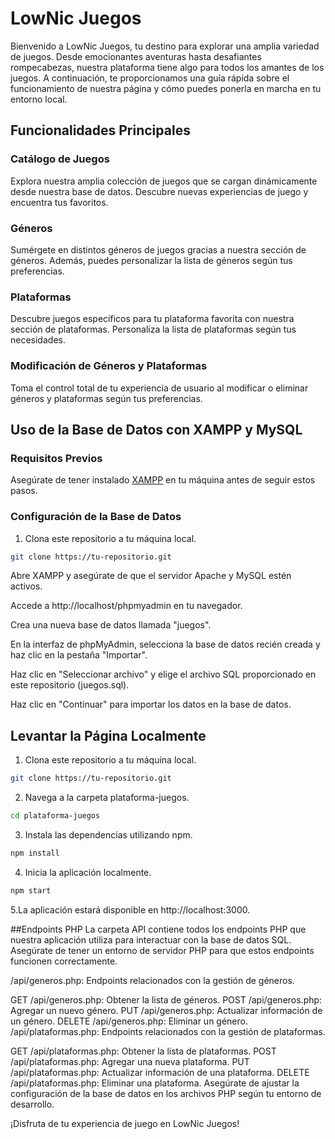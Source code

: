 # LowNic Juegos

Bienvenido a LowNic Juegos, tu destino para explorar una amplia variedad de juegos. Desde emocionantes aventuras hasta desafiantes rompecabezas, nuestra plataforma tiene algo para todos los amantes de los juegos. A continuación, te proporcionamos una guía rápida sobre el funcionamiento de nuestra página y cómo puedes ponerla en marcha en tu entorno local.

## Funcionalidades Principales

### Catálogo de Juegos
Explora nuestra amplia colección de juegos que se cargan dinámicamente desde nuestra base de datos. Descubre nuevas experiencias de juego y encuentra tus favoritos.

### Géneros
Sumérgete en distintos géneros de juegos gracias a nuestra sección de géneros. Además, puedes personalizar la lista de géneros según tus preferencias.

### Plataformas
Descubre juegos específicos para tu plataforma favorita con nuestra sección de plataformas. Personaliza la lista de plataformas según tus necesidades.

### Modificación de Géneros y Plataformas
Toma el control total de tu experiencia de usuario al modificar o eliminar géneros y plataformas según tus preferencias.


## Uso de la Base de Datos con XAMPP y MySQL

### Requisitos Previos
Asegúrate de tener instalado [XAMPP](https://www.apachefriends.org/index.html) en tu máquina antes de seguir estos pasos.

### Configuración de la Base de Datos

1. Clona este repositorio a tu máquina local.

```bash
git clone https://tu-repositorio.git
```

Abre XAMPP y asegúrate de que el servidor Apache y MySQL estén activos.

Accede a http://localhost/phpmyadmin en tu navegador.

Crea una nueva base de datos llamada "juegos".

En la interfaz de phpMyAdmin, selecciona la base de datos recién creada y haz clic en la pestaña "Importar".

Haz clic en "Seleccionar archivo" y elige el archivo SQL proporcionado en este repositorio (juegos.sql).

Haz clic en "Continuar" para importar los datos en la base de datos.


## Levantar la Página Localmente

1. Clona este repositorio a tu máquina local.

```bash
git clone https://tu-repositorio.git
```

2. Navega a la carpeta plataforma-juegos.
```bash
cd plataforma-juegos
```

3. Instala las dependencias utilizando npm.
```bash
npm install
```

4. Inicia la aplicación localmente.
```bash
npm start
```

5.La aplicación estará disponible en http://localhost:3000.

##Endpoints PHP
La carpeta API contiene todos los endpoints PHP que nuestra aplicación utiliza para interactuar con la base de datos SQL. Asegúrate de tener un entorno de servidor PHP para que estos endpoints funcionen correctamente.

/api/generos.php: Endpoints relacionados con la gestión de géneros.

GET /api/generos.php: Obtener la lista de géneros.
POST /api/generos.php: Agregar un nuevo género.
PUT /api/generos.php: Actualizar información de un género.
DELETE /api/generos.php: Eliminar un género.
/api/plataformas.php: Endpoints relacionados con la gestión de plataformas.

GET /api/plataformas.php: Obtener la lista de plataformas.
POST /api/plataformas.php: Agregar una nueva plataforma.
PUT /api/plataformas.php: Actualizar información de una plataforma.
DELETE /api/plataformas.php: Eliminar una plataforma.
Asegúrate de ajustar la configuración de la base de datos en los archivos PHP según tu entorno de desarrollo.

¡Disfruta de tu experiencia de juego en LowNic Juegos!